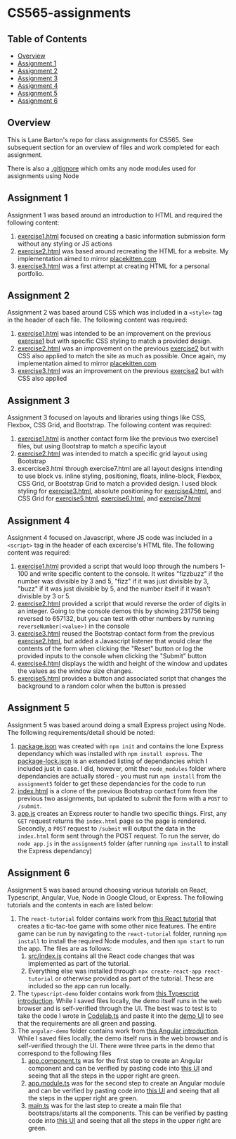 # CS565-assignments

## Table of Contents

- [Overview](#overview)
- [Assignment 1](#assignment-1)
- [Assignment 2](#assignment-2)
- [Assignment 3](#assignment-3)
- [Assignment 4](#assignment-4)
- [Assignment 5](#assignment-5)
- [Assignment 6](#assignment-6)

## Overview

This is Lane Barton's repo for class assignments for CS565. See subsequent section for an overview of files and work completed for each assignment.

There is also a [.gitignore](.gitignore) which omits any node modules used for assignments using Node

## Assignment 1

Assignment 1 was based around an introduction to HTML and required the following content:

1. [exercise1.html](./assignment1/exercise1.html) focused on creating a basic information submission form without any styling or JS actions
1. [exercise2.html](./assignment1/exercise2.html) was based around recreating the HTML for a website. My implementation aimed to mirror [placekitten.com](http://placekitten.com/)
1. [exercise3.html](./assignment1/exercise3.html) was a first attempt at creating HTML for a personal portfolio.

## Assignment 2

Assignment 2 was based around CSS which was included in a `<style>` tag in the header of each file. The following content was required:

1. [exercise1.html](./assignment2/exercise1.html) was intended to be an improvement on the previous [exercise1](./assignment1/exercise1.html) but with specific CSS styling to match a provided design.
1. [exercise2.html](./assignment2/exercise2.html) was an improvement on the previous [exercise2](./assignment1/exercise1.html) but with CSS also applied to match the site as much as possible. Once again, my implementation aimed to mirror [placekitten.com](http://placekitten.com/)
1. [exercise3.html](./assignment2/exercise3.html) was an improvement on the previous [exercise2](./assignment1/exercise1.html) but with CSS also applied

## Assignment 3

Assignment 3 focused on layouts and libraries using things like CSS, Flexbox, CSS Grid, and Bootstrap. The following content was required:

1. [exercise1.html](./assignment3/exercise1.html) is another contact form like the previous two exercise1 files, but using Bootstrap to match a specific layout
1. [exercise2.html](./assignment3/exercise2.html) was intended to match a specific grid layout using Bootstrap
1. excercise3.html through exercise7.html are all layout designs intending to use block vs. inline styling, positioning, floats, inline-block, Flexbox, CSS Grid, or Bootstrap Grid to match a provided design. I used block styling for [exercise3.html](./assignment3/exercise3.html), absolute positioning for [exercise4.html](./assignment3/exercise4.html), and CSS Grid for [exercise5.html](./assignment3/exercise5.html), [exercise6.html](./assignment3/exercise6.html), and [exercise7.html](./assignment3/exercise7.html)

## Assignment 4

Assignment 4 focused on Javascript, where JS code was included in a `<script>` tag in the header of each excercise's HTML file. The following content was required:

1. [exercise1.html](./assignment4/exercise1.html) provided a script that would loop through the numbers 1-100 and write specific content to the console. It writes "fizzbuzz" if the number was divisible by 3 and 5, "fizz" if it was just divisible by 3, "buzz" if it was just divisible by 5, and the number itself if it wasn't divisible by 3 or 5.
1. [exercise2.html](./assignment4/exercise2.html) provided a script that would reverse the order of digits in an integer. Going to the console demos this by showing 231756 being reversed to 657132, but you can test with other numbers by running `reverseNumber(<value>)` in the console
1. [exercise3.html](./assignment4/exercise3.html) reused the Bootstrap contact form from the previous [exercise2.html](./assignment3/exercise2.html), but added a Javascript listener that would clear the contents of the form when clicking the "Reset" button or log the provided inputs to the console when clicking the "Submit" button
1. [exercise4.html](./assignment4/exercise4.html) displays the width and height of the window and updates the values as the window size changes.
1. [exercise5.html](./assignment4/exercise5.html) provides a button and associated script that changes the background to a random color when the button is pressed

## Assignment 5

Assignment 5 was based around doing a small Express project using Node. The following requirements/detail should be noted:

1. [package.json](./assignment5/package.json) was created with `npm init` and contains the lone Express dependancy which was installed with `npm install express`. The [package-lock.json](./assignment5/package-lock.json) is an extended listing of dependancies which I included just in case. I did, however, omit the `node_modules` folder where dependancies are actually stored - you must run `npm install` from the `assignment5` folder to get these dependancies for the code to run
1. [index.html](./assignment5/index.html) is a clone of the previous Bootstrap contact form from the previous two assignments, but updated to submit the form with a `POST` to `/submit`.
1. [app.js](./assignment5/app.js) creates an Express router to handle two specific things. First, any `GET` request returns the `index.html` page so the page is rendered. Secondly, a `POST` request to `/submit` will output the data in the `index.html` form sent through the POST request. To run the server, do `node app.js` in the `assignment5` folder (after running `npm install` to install the Express dependancy)

## Assignment 6

Assignment 5 was based around choosing various tutorials on React, Typescript, Angular, Vue, Node in Google Cloud, or Express. The following tutorials and the contents in each are listed below:

1. The `react-tutorial` folder contains work from [this React tutorial](https://reactjs.org/tutorial/tutorial.html) that creates a tic-tac-toe game with some other nice features. The entire game can be run by navigating to the `react-tutorial` folder, running `npm install` to install the required Node modules, and then `npm start` to run the app. The files are as follows:
   1. [src/index.js](./assignment6/react-tutorial/src/index.js) contains all the React code changes that was implemented as part of the tutorial.
   1. Everything else was installed through `npx create-react-app react-tutorial` or otherwise provided as part of the tutorial. These are included so the app can run locally.
1. The `typescript-demo` folder contains work from [this Typescript introduction](https://angular-presentation.firebaseapp.com/angular/typescript/intro). While I saved files locally, the demo itself runs in the web browser and is self-verified through the UI. The best was to test is to take the code I wrote in [Codelab.ts](./assignment6/typescript-demo/Codelab.ts) and paste it into the [demo UI](https://angular-presentation.firebaseapp.com/angular/typescript/exercise-new) to see that the requirements are all green and passing.
1. The `angular-demo` folder contains work from [this Angular introduction](https://codelab.fun/angular/create-first-app/intro). While I saved files locally, the demo itself runs in the web browser and is self-verified through the UI. There were three parts in the demo that correspond to the following files
   1. [app.component.ts](./assignment6/angular-demo/app.component.ts) was for the first step to create an Angular component and can be verified by pasting code into [this UI](https://codelab.fun/angular/create-first-app/exercise-component) and seeing that all the steps in the upper right are green.
   1. [app.module.ts](./assignment6/angular-demo/app.module.ts) was for the second step to create an Angular module and can be verified by pasting code into [this UI](https://codelab.fun/angular/create-first-app/exercise-module) and seeing that all the steps in the upper right are green.
   1. [main.ts](./assignment6/angular-demo/main.ts) was for the last step to create a main file that bootstraps/starts all the components. This can be verified by pasting code into [this UI](https://codelab.fun/angular/create-first-app/exercise-bootstrap) and seeing that all the steps in the upper right are green.
